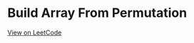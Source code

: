 # Build Array From Permutation
[View on LeetCode](https://leetcode.com/problems/build-array-from-permutation/)

